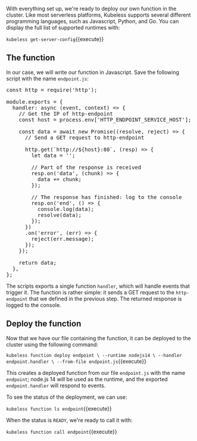 With everything set up, we're ready to deploy our own function in the cluster. Like most serverless platforms, Kubeless supports several different programming languages, such as Javascript, Python, and Go. You can display the full list of supported runtimes with:

`kubeless get-server-config`{{execute}}

## The function

In our case, we will write our function in Javascript. Save the following script with the name `endpoint.js`:

<pre class="file" data-filename="endpoint.js" data-target="replace">
const http = require('http');

module.exports = {
  handler: async (event, context) => {
    // Get the IP of http-endpoint
    const host = process.env['HTTP_ENDPOINT_SERVICE_HOST'];

    const data = await new Promise((resolve, reject) => {
      // Send a GET request to http-endpoint

      http.get(`http://${host}:80`, (resp) => {
        let data = '';

        // Part of the response is received
        resp.on('data', (chunk) => {
          data += chunk;
        });

        // The response has finished: log to the console
        resp.on('end', () => {
          console.log(data);
          resolve(data);
        });
      })
      .on('error', (err) => {
        reject(err.message);
      });
    });

    return data;
  },
};
</pre>

The scripts exports a single function `handler`, which will handle events that trigger it. The function is rather simple: it sends a GET request to the `http-endpoint` that we defined in the previous step. The returned response is logged to the console.

## Deploy the function

Now that we have our file containing the function, it can be deployed to the cluster using the following command:

`kubeless function deploy endpoint \
                           --runtime nodejs14 \
                           --handler endpoint.handler \
                           --from-file endpoint.js`{{execute}}

This creates a deployed function from our file `endpoint.js` with the name `endpoint`; node.js 14 will be used as the runtime, and the exported `endpoint.handler` will respond to events.

To see the status of the deployment, we can use:

`kubeless function ls endpoint`{{execute}}

When the status is `READY`, we're ready to call it with:

`kubeless function call endpoint`{{execute}}
